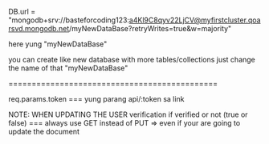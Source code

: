DB.url = "mongodb+srv://basteforcoding123:a4Kl9C8qyv22LjCV@myfirstcluster.qoarsvd.mongodb.net/myNewDataBase?retryWrites=true&w=majority"

here yung "myNewDataBase"

you can create like new database with more tables/collections
just change the name of that "myNewDataBase"


=============================================


req.params.token === yung parang api/:token sa link

NOTE: WHEN UPDATING THE USER verification if verified or not (true or false) === always use GET instead of PUT => even if your are going to update the document
